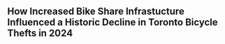 ## How Increased Bike Share Infrastucture Influenced a Historic Decline in Toronto Bicycle Thefts in 2024
 
